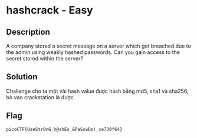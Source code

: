 # hashcrack - Easy
## Description
A company stored a secret message on a server which got breached due to the admin using weakly hashed passwords. Can you gain access to the secret stored within the server?
## Solution
Challenge cho ta một vài hash value được hash bằng md5, sha1 và sha256, bỏ vào crackstation là được.
## Flag
```
picoCTF{UseStr0nG_h@shEs_&PaSswDs!_ce730f64}
```